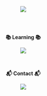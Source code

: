 # <p align="center"><img src="https://capsule-render.vercel.app/api?type=rounded&color=BCF5A9&height=150&section=header&text=Minjun%20Kim&fontSize=60"/></p>
<br><p align="center"><b> 📚 Learning 📚 </b></p>

<p align="center"><img src="https://img.shields.io/badge/Java-007396?style=flat-square&logo=Java&logoColor=white"/></p><br>
<p align="center"><b> 📬 Contact 📬 </b></p>

<p align="center">
  <a href="mailto:mjkim8764@gmail.com"><img src="https://img.shields.io/badge/Gmail-EA4335?style=flat-square&logo=Gmail&logoColor=white"/></a>

</p>
